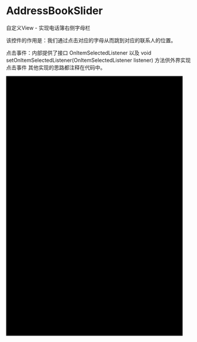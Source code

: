 # AddressBookSlider
自定义View - 实现电话簿右侧字母栏

该控件的作用是：我们通过点击对应的字母从而跳到对应的联系人的位置。

点击事件：内部提供了接口 OnItemSelectedListener 以及 void setOnItemSelectedListener(OnItemSelectedListener listener) 方法供外界实现点击事件 
其他实现的思路都注释在代码中。

![效果图](https://github.com/PowerfulBart/AddressBookSlider/blob/master/app/src/main/java/com/bart/customaddressbookslider/gif/AddressBookSlider.gif)
